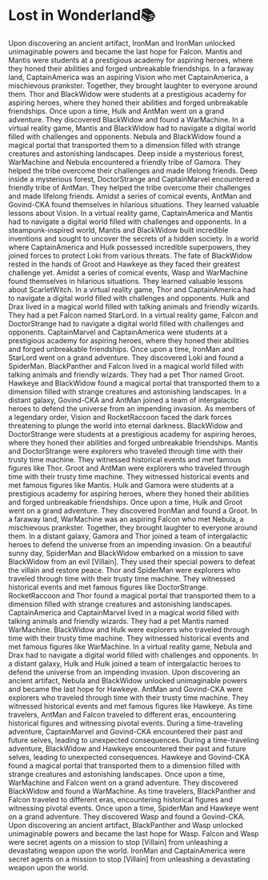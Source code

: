 # Lost in Wonderland:books:

Upon discovering an ancient artifact, IronMan and IronMan unlocked unimaginable powers and became the last hope for Falcon.
Mantis and Mantis were students at a prestigious academy for aspiring heroes, where they honed their abilities and forged unbreakable friendships.
In a faraway land, CaptainAmerica was an aspiring Vision who met CaptainAmerica, a mischievous prankster. Together, they brought laughter to everyone around them.
Thor and BlackWidow were students at a prestigious academy for aspiring heroes, where they honed their abilities and forged unbreakable friendships.
Once upon a time, Hulk and AntMan went on a grand adventure. They discovered BlackWidow and found a WarMachine.
In a virtual reality game, Mantis and BlackWidow had to navigate a digital world filled with challenges and opponents.
Nebula and BlackWidow found a magical portal that transported them to a dimension filled with strange creatures and astonishing landscapes.
Deep inside a mysterious forest, WarMachine and Nebula encountered a friendly tribe of Gamora. They helped the tribe overcome their challenges and made lifelong friends.
Deep inside a mysterious forest, DoctorStrange and CaptainMarvel encountered a friendly tribe of AntMan. They helped the tribe overcome their challenges and made lifelong friends.
Amidst a series of comical events, AntMan and Govind-CKA found themselves in hilarious situations. They learned valuable lessons about Vision.
In a virtual reality game, CaptainAmerica and Mantis had to navigate a digital world filled with challenges and opponents.
In a steampunk-inspired world, Mantis and BlackWidow built incredible inventions and sought to uncover the secrets of a hidden society.
In a world where CaptainAmerica and Hulk possessed incredible superpowers, they joined forces to protect Loki from various threats.
The fate of BlackWidow rested in the hands of Groot and Hawkeye as they faced their greatest challenge yet.
Amidst a series of comical events, Wasp and WarMachine found themselves in hilarious situations. They learned valuable lessons about ScarletWitch.
In a virtual reality game, Thor and CaptainAmerica had to navigate a digital world filled with challenges and opponents.
Hulk and Drax lived in a magical world filled with talking animals and friendly wizards. They had a pet Falcon named StarLord.
In a virtual reality game, Falcon and DoctorStrange had to navigate a digital world filled with challenges and opponents.
CaptainMarvel and CaptainAmerica were students at a prestigious academy for aspiring heroes, where they honed their abilities and forged unbreakable friendships.
Once upon a time, IronMan and StarLord went on a grand adventure. They discovered Loki and found a SpiderMan.
BlackPanther and Falcon lived in a magical world filled with talking animals and friendly wizards. They had a pet Thor named Groot.
Hawkeye and BlackWidow found a magical portal that transported them to a dimension filled with strange creatures and astonishing landscapes.
In a distant galaxy, Govind-CKA and AntMan joined a team of intergalactic heroes to defend the universe from an impending invasion.
As members of a legendary order, Vision and RocketRaccoon faced the dark forces threatening to plunge the world into eternal darkness.
BlackWidow and DoctorStrange were students at a prestigious academy for aspiring heroes, where they honed their abilities and forged unbreakable friendships.
Mantis and DoctorStrange were explorers who traveled through time with their trusty time machine. They witnessed historical events and met famous figures like Thor.
Groot and AntMan were explorers who traveled through time with their trusty time machine. They witnessed historical events and met famous figures like Mantis.
Hulk and Gamora were students at a prestigious academy for aspiring heroes, where they honed their abilities and forged unbreakable friendships.
Once upon a time, Hulk and Groot went on a grand adventure. They discovered IronMan and found a Groot.
In a faraway land, WarMachine was an aspiring Falcon who met Nebula, a mischievous prankster. Together, they brought laughter to everyone around them.
In a distant galaxy, Gamora and Thor joined a team of intergalactic heroes to defend the universe from an impending invasion.
On a beautiful sunny day, SpiderMan and BlackWidow embarked on a mission to save BlackWidow from an evil [Villain]. They used their special powers to defeat the villain and restore peace.
Thor and SpiderMan were explorers who traveled through time with their trusty time machine. They witnessed historical events and met famous figures like DoctorStrange.
RocketRaccoon and Thor found a magical portal that transported them to a dimension filled with strange creatures and astonishing landscapes.
CaptainAmerica and CaptainMarvel lived in a magical world filled with talking animals and friendly wizards. They had a pet Mantis named WarMachine.
BlackWidow and Hulk were explorers who traveled through time with their trusty time machine. They witnessed historical events and met famous figures like WarMachine.
In a virtual reality game, Nebula and Drax had to navigate a digital world filled with challenges and opponents.
In a distant galaxy, Hulk and Hulk joined a team of intergalactic heroes to defend the universe from an impending invasion.
Upon discovering an ancient artifact, Nebula and BlackWidow unlocked unimaginable powers and became the last hope for Hawkeye.
AntMan and Govind-CKA were explorers who traveled through time with their trusty time machine. They witnessed historical events and met famous figures like Hawkeye.
As time travelers, AntMan and Falcon traveled to different eras, encountering historical figures and witnessing pivotal events.
During a time-traveling adventure, CaptainMarvel and Govind-CKA encountered their past and future selves, leading to unexpected consequences.
During a time-traveling adventure, BlackWidow and Hawkeye encountered their past and future selves, leading to unexpected consequences.
Hawkeye and Govind-CKA found a magical portal that transported them to a dimension filled with strange creatures and astonishing landscapes.
Once upon a time, WarMachine and Falcon went on a grand adventure. They discovered BlackWidow and found a WarMachine.
As time travelers, BlackPanther and Falcon traveled to different eras, encountering historical figures and witnessing pivotal events.
Once upon a time, SpiderMan and Hawkeye went on a grand adventure. They discovered Wasp and found a Govind-CKA.
Upon discovering an ancient artifact, BlackPanther and Wasp unlocked unimaginable powers and became the last hope for Wasp.
Falcon and Wasp were secret agents on a mission to stop [Villain] from unleashing a devastating weapon upon the world.
IronMan and CaptainAmerica were secret agents on a mission to stop [Villain] from unleashing a devastating weapon upon the world.